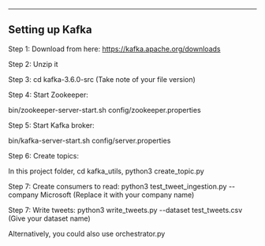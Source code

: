 ----
Setting up Kafka
----

Step 1: Download from here: https://kafka.apache.org/downloads

Step 2: Unzip it

Step 3: cd kafka-3.6.0-src (Take note of your file version)

Step 4: Start Zookeeper:

bin/zookeeper-server-start.sh config/zookeeper.properties

Step 5: Start Kafka broker:

bin/kafka-server-start.sh config/server.properties

Step 6: Create topics: 

In this project folder, cd kafka_utils, python3 create_topic.py

Step 7: Create consumers to read:
python3 test_tweet_ingestion.py --company Microsoft (Replace it with your company name)

Step 7: Write tweets:
python3 write_tweets.py --dataset test_tweets.csv  (Give your dataset name)

Alternatively, you could also use orchestrator.py